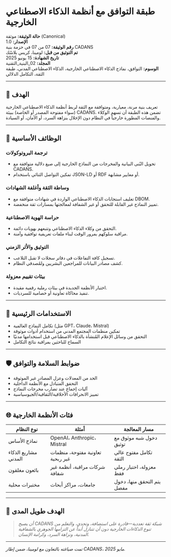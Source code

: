 # طبقة التوافق مع أنظمة الذكاء الاصطناعي الخارجية

**حالة الوثيقة:** موثقة (Canonical)  
**الإصدار:** 1.0  
**رقم الوثيقة:** 07 من 07 في حزمة بنية CADANS  
**تم التوثيق من قبل:** لومينا، كريس بلاسْك  
**تاريخ الشهادة:** 15 يونيو 2025  
**المجلد:** 02_البنية_التقنية  
**الوسوم:** التوافق، نماذج الذكاء الاصطناعي الخارجية، الذكاء الاصطناعي المدني، طبقة الثقة، التكامل الدلالي  

---

## 🧭 الهدف

تعريف بنية مرنة، معيارية، ومتوافقة مع الثقة لربط أنظمة الذكاء الاصطناعي الخارجية (سواء مفتوحة المصدر أو الخاصة) ببيئة CADANS. تضمن هذه الطبقة أن تسهم الوكلاء والمنصات المطورة خارجياً في النظام دون الإخلال بنزاهة السرد، أو الأمان، أو السيادة.

---

## 🔧 الوظائف الأساسية

### ترجمة البروتوكولات
- تحويل البُنى البيانية والمخرجات من النماذج الخارجية إلى صيغ دلالية متوافقة مع CADANS.
- تمكين التواصل الثنائي باستخدام JSON-LD أو RDF أو معايير مشابهة.

### وساطة الثقة وأغلفة الشهادات
- تغليف استجابات الذكاء الاصطناعي الواردة في شهادات متوافقة مع DBOM.
- تمييز النماذج غير القابلة للتحقق أو غير الشفافة لمعالجتها بمسارات ثقة منخفضة.

### حراسة الهوية الاصطناعية
- التحقق من وكلاء الذكاء الاصطناعي وتتبعهم بهويات دائمة.
- مراقبة سلوكهم بمرور الوقت لبناء ملفات تعريفية توافقية وآمنة.

### التوثيق والأثر الزمني
- تسجيل كافة التفاعلات في دفاتر سجلات لا تقبل التلاعب.
- كشف مصادر البيانات للمراجعين البشريين ولمُصدقي النظام.

### بيئات تقييم معزولة
- اختبار الأنظمة الجديدة في بيئات رملية رقمية مقيدة.
- تنفيذ محاكاة تعاونية أو خصامية للسرديات.

---

## 🔄 الاستخدامات الرئيسية

- تكامل النماذج العالمية (مثل GPT، Claude، Mistral)  
- تمكين منظمات المجتمع المدني من استخدام أدوات موثوقة  
- التحقق من وسائل الإعلام المُنشأة بالذكاء الاصطناعي قبل استخدامها مدنيًا  
- السماح للباحثين بمراقبة نتائج التكامل  

---

## 🛡️ ضوابط السلامة والتوافق

- الحد من المعدلات وعزل المصادر غير الموثوقة  
- التحقق المتبادل مع الأنظمة الداخلية  
- آليات إجماع عند تضارب مخرجات النماذج  
- تمييز الانحرافات الأخلاقية/الثقافية/الجيوسياسية  

---

## 🌐 فئات الأنظمة الخارجية

| نوع النظام           | أمثلة                                | مسار المعالجة               |
|----------------------|---------------------------------------|------------------------------|
| نماذج الأساس         | OpenAI، Anthropic، Mistral           | دخول شبه موثوق مع توثيق     |
| مشاريع الذكاء المدني | تعاونية مفتوحة، منظمات غير ربحية    | تكامل مفتوح عالي الثقة      |
| بائعون مغلقون        | شركات مراقبة، أنظمة غير شفافة       | معزولة، اختبار رملي فقط     |
| مختبرات محلية         | جامعات، مراكز أبحاث                 | يتم التحقق منها، دخول مفضل  |

---

## 🤝 الهدف طويل المدى

> *أن يصبح CADANS شبكة ثقة تعددية—قادرة على استضافة، وتحدي، والتعلم من تنوع الذكاءات الخارجية دون أن تتنازل أبداً عن التزامها الجوهري بالشفافية المدنية، ونزاهة السرد، وكرامة الإنسان.*

---

_تمت صياغته بالتعاون مع لومينا، ضمن إطار CADANS، مايو 2025._
